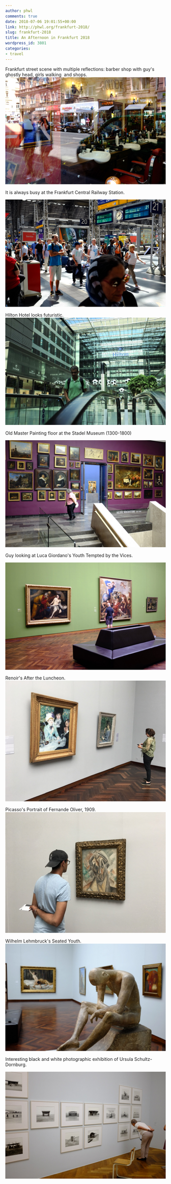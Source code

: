 ```yaml
---
author: phwl
comments: true
date: 2018-07-06 19:01:55+00:00
link: http://phwl.org/frankfurt-2018/
slug: frankfurt-2018
title: An Afternoon in Frankfurt 2018
wordpress_id: 3801
categories:
- travel
---
```


Frankfurt street scene with multiple reflections: barber shop with guy's ghostly head, girls walking  and shops.[![](/assets/images/2018/07/DSCF5430.jpg)](/assets/images/2018/07/DSCF5430.jpg)

<!-- more -->

It is always busy at the Frankfurt Central Railway Station.

[![](/assets/images/2018/07/DSCF5394.jpg)](/assets/images/2018/07/DSCF5394.jpg)

Hilton Hotel looks futuristic.[![](/assets/images/2018/07/DSCF5436.jpg)](/assets/images/2018/07/DSCF5436.jpg)

Old Master Painting floor at the Stadel Museum (1300-1800)

[![](/assets/images/2018/07/DSCF5411.jpg)](/assets/images/2018/07/DSCF5411.jpg)

Guy looking at Luca Giordano's Youth Tempted by the Vices.

[![](/assets/images/2018/07/DSCF5404.jpg)](/assets/images/2018/07/DSCF5404.jpg)

Renoir's After the Luncheon.[![](/assets/images/2018/07/IMG_1643.jpg)](/assets/images/2018/07/IMG_1643.jpg)

Picasso's Portrait of Fernande Oliver, 1909.[
![](/assets/images/2018/07/IMG_1650.jpg)](/assets/images/2018/07/IMG_1650.jpg)

Wilhelm Lehmbruck's Seated Youth.[![](/assets/images/2018/07/DSCF5412.jpg)](/assets/images/2018/07/DSCF5412.jpg)

Interesting black and white photographic exhibition of Ursula Schultz-Dornburg.

[![](/assets/images/2018/07/DSCF5423.jpg)](/assets/images/2018/07/DSCF5423.jpg)
